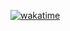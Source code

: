 [![wakatime](https://wakatime.com/badge/user/5ae9efd4-fd6c-4bd2-be4f-597085021e3e/project/372e5202-dcef-4f2b-8fe9-d190e16ffd5a.svg)](https://wakatime.com/badge/user/5ae9efd4-fd6c-4bd2-be4f-597085021e3e/project/372e5202-dcef-4f2b-8fe9-d190e16ffd5a)
